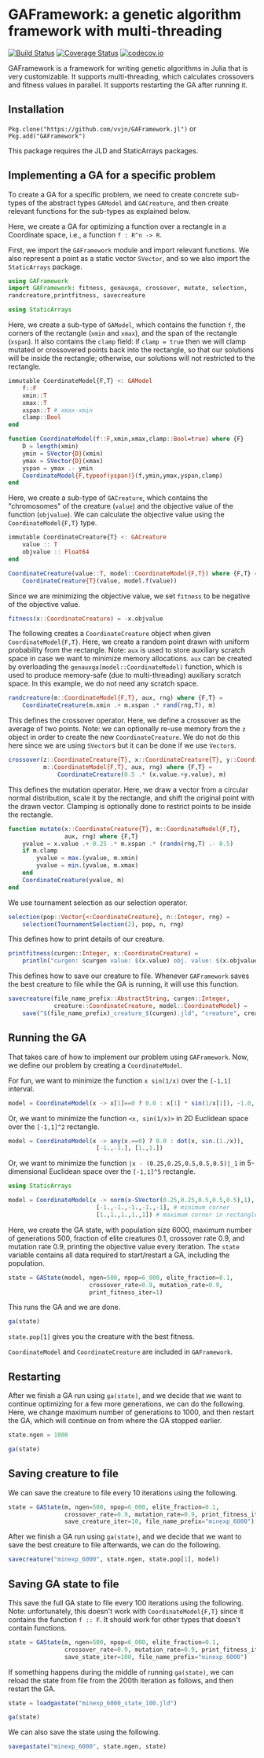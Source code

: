 # GAFramework: a genetic algorithm framework with multi-threading

[![Build Status](https://travis-ci.org/vvjn/GAFramework.jl.svg?branch=master)](https://travis-ci.org/vvjn/GAFramework.jl) [![Coverage Status](https://coveralls.io/repos/vvjn/GAFramework.jl/badge.svg?branch=master&service=github)](https://coveralls.io/github/vvjn/GAFramework.jl?branch=master) [![codecov.io](http://codecov.io/github/vvjn/GAFramework.jl/coverage.svg?branch=master)](http://codecov.io/github/vvjn/GAFramework.jl?branch=master)

GAFramework is a framework for writing genetic algorithms in Julia that is very
customizable. It supports multi-threading, which calculates crossovers
and fitness values in parallel. It supports restarting the GA after
running it.

## Installation

`Pkg.clone("https://github.com/vvjn/GAFramework.jl")` or `Pkg.add("GAFramework")`

This package requires the JLD and StaticArrays packages.

## Implementing a GA for a specific problem

To create a GA for a specific problem, we need to create concrete
sub-types of the abstract types `GAModel` and `GACreature`, and then
create relevant functions for the sub-types as explained below.

Here, we create a GA for optimizing a function over a rectangle in a
Coordinate space, i.e., a function `f : R^n -> R`.

First, we import the `GAFramework` module and import relevant
functions. We also represent a point as a static vector `SVector`, and
so we also import the `StaticArrays` package.

```julia
using GAFramework
import GAFramework: fitness, genauxga, crossover, mutate, selection,
randcreature,printfitness, savecreature

using StaticArrays
```

Here, we create a sub-type of `GAModel`, which contains the function
`f`, the corners of the rectangle (`xmin` and `xmax`), and the span of
the rectangle (`xspan`). It also contains the `clamp` field: if `clamp
= true` then we will clamp mutated or crossovered points back into the
rectangle, so that our solutions will be inside the rectangle;
otherwise, our solutions will not restricted to the rectangle.

```julia
immutable CoordinateModel{F,T} <: GAModel
    f::F
    xmin::T
    xmax::T
    xspan::T # xmax-xmin
    clamp::Bool
end

function CoordinateModel(f::F,xmin,xmax,clamp::Bool=true) where {F}
    D = length(xmin)
    ymin = SVector{D}(xmin)
    ymax = SVector{D}(xmax)
    yspan = ymax .- ymin
    CoordinateModel{F,typeof(yspan)}(f,ymin,ymax,yspan,clamp)
end
```

Here, we create a sub-type of `GACreature`, which contains the
"chromosomes" of the creature (`value`) and the objective value of the
function (`objvalue`). We can calculate the objective value using the
`CoordinateModel{F,T}` type.

```julia
immutable CoordinateCreature{T} <: GACreature
    value :: T
    objvalue :: Float64
end

CoordinateCreature(value::T, model::CoordinateModel{F,T}) where {F,T} =
    CoordinateCreature{T}(value, model.f(value))
```

Since we are minimizing the objective value, we set `fitness` to be
negative of the objective value.

```julia
fitness(x::CoordinateCreature) = -x.objvalue
```

The following creates a `CoordinateCreature` object when given
`CoordinateModel{F,T}`. Here, we create a random point drawn with uniform
probability from the rectangle. Note: `aux` is used to store auxiliary
scratch space in case we want to minimize memory
allocations. `aux` can be created by overloading the
`genauxga(model::CoordinateModel)` function, which is used to produce
memory-safe (due to multi-threading) auxiliary scratch space. In this
example, we do not need any scratch space.

```julia
randcreature(m::CoordinateModel{F,T}, aux, rng) where {F,T} =
    CoordinateCreature(m.xmin .+ m.xspan .* rand(rng,T), m)
```

This defines the crossover operator. Here, we define a crossover as
the average of two points. Note: we can optionally re-use memory from
the `z` object in order to create the new `CoordinateCreature`. We do
not do this here since we are using `SVector`s but it can be done if we use
`Vector`s.

```julia
crossover(z::CoordinateCreature{T}, x::CoordinateCreature{T}, y::CoordinateCreature{T},
          m::CoordinateModel{F,T}, aux, rng) where {F,T} =
              CoordinateCreature(0.5 .* (x.value.+y.value), m)
```

This defines the mutation operator. Here, we draw a vector from a
circular normal distribution, scale it by the rectangle, and shift the
original point with the drawn vector. Clamping is optionally done to
restrict points to be inside the rectangle.

```julia
function mutate(x::CoordinateCreature{T}, m::CoordinateModel{F,T},
                aux, rng) where {F,T}
    yvalue = x.value .+ 0.25 .* m.xspan .* (randn(rng,T) .- 0.5)
    if m.clamp
        yvalue = max.(yvalue, m.xmin)
        yvalue = min.(yvalue, m.xmax)
    end
    CoordinateCreature(yvalue, m)
end
```

We use tournament selection as our selection operator.

```julia
selection(pop::Vector{<:CoordinateCreature}, n::Integer, rng) =
    selection(TournamentSelection(2), pop, n, rng)
```

This defines how to print details of our creature.

```julia
printfitness(curgen::Integer, x::CoordinateCreature) =
    println("curgen: $curgen value: $(x.value) obj. value: $(x.objvalue)")
```

This defines how to save our creature to file. Whenever `GAFramework` saves
the best creature to file while the GA is running, it will use this function.

```julia
savecreature(file_name_prefix::AbstractString, curgen::Integer,
             creature::CoordinateCreature, model::CoordinateModel) =
    save("$(file_name_prefix)_creature_$(curgen).jld", "creature", creature)
```

## Running the GA

That takes care of how to implement our problem using
`GAFramework`. Now, we define our problem by creating a
`CoordinateModel`.

For fun, we want to minimize the function `x sin(1/x)` over the
`[-1,1]` interval.

```julia
model = CoordinateModel(x -> x[1]==0 ? 0.0 : x[1] * sin(1/x[1]), -1.0, 1.0)
```

Or, we want to minimize the function `<x, sin(1/x)>` in 2D
Euclidean space over the `[-1,1]^2` rectangle.

```julia
model = CoordinateModel(x -> any(x.==0) ? 0.0 : dot(x, sin.(1./x)),
                         [-1.,-1.], [1.,1.])
```

Or, we want to minimize the function `|x - (0.25,0.25,0.5,0.5,0.5)|_1` in
5-dimensional Euclidean space over the `[-1,1]^5` rectangle.

```julia
using StaticArrays

model = CoordinateModel(x -> norm(x-SVector(0.25,0.25,0.5,0.5,0.5),1),
                         [-1.,-1.,-1.,-1.,-1], # minimum corner
                         [1.,1.,1.,1.,1]) # maximum corner in rectangle
```

Here, we create the GA state, with population size 6000, maximum number
of generations 500, fraction of elite creatures 0.1, crossover rate
0.9, and mutation rate 0.9, printing the objective value every
iteration. The `state` variable contains
all data required to start/restart a GA, including the population.

```julia
state = GAState(model, ngen=500, npop=6_000, elite_fraction=0.1,
                       crossover_rate=0.9, mutation_rate=0.9,
                       print_fitness_iter=1)
```

This runs the GA and we are done.

```julia
ga(state)
````

`state.pop[1]` gives you the creature with the best fitness.

`CoordinateModel` and `CoordinateCreature` are included in `GAFramework`.

## Restarting

After we finish a GA run using `ga(state)`, and we decide that we
want to continue optimizing for a few more generations, we can do the
following.  Here, we change maximum number of generations to 1000, and
then restart the GA, which will continue on from where the GA stopped earlier.

```julia
state.ngen = 1000

ga(state)
```

## Saving creature to file

We can save the creature to file every 10 iterations using the following.

```julia
state = GAState(m, ngen=500, npop=6_000, elite_fraction=0.1,
                crossover_rate=0.9, mutation_rate=0.9, print_fitness_iter=1,
                save_creature_iter=10, file_name_prefix="minexp_6000")
```

After we finish a GA run using `ga(state)`, and we decide that we
want to save the best creature to file afterwards, we can do the following.

```julia
savecreature("minexp_6000", state.ngen, state.pop[1], model)
```

## Saving GA state to file

This save the full GA state to file every 100 iterations using the
following. Note: unfortunately, this doesn't work with
`CoordinateModel{F,T}` since it contains the function `f :: F`. It should
work for other types that doesn't contain functions.

```julia
state = GAState(m, ngen=500, npop=6_000, elite_fraction=0.1,
                crossover_rate=0.9, mutation_rate=0.9, print_fitness_iter=1,
                save_state_iter=100, file_name_prefix="minexp_6000")
```

If something happens during the middle of running `ga(state)`, we can
reload the state from file from the 200th iteration as follows, and
then restart the GA.

```julia
state = loadgastate("minexp_6000_state_100.jld")

ga(state)
```

We can also save the state using the following.

```julia
savegastate("minexp_6000", state.ngen, state)
```
